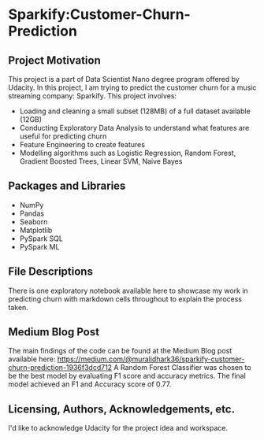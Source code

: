 # Sparkify:Customer-Churn-Prediction


## Project Motivation
This project is a part of Data Scientist Nano degree program offered by Udacity. In this project, I am trying to predict the  customer churn for a music streaming company: Sparkify. This project involves:

 - Loading and cleaning a small subset (128MB) of a full dataset available (12GB) 
 - Conducting Exploratory Data Analysis to understand what features are useful for predicting churn
 - Feature Engineering to create features 
 - Modelling algorithms such as Logistic Regression, Random Forest, Gradient Boosted Trees, Linear SVM, Naive Bayes 

## Packages and Libraries
 - NumPy
 - Pandas
 - Seaborn
 - Matplotlib
 - PySpark SQL
 - PySpark ML 


## File Descriptions
There is one exploratory notebook available here to showcase my work in predicting churn with  markdown cells throughout to explain the process taken.

## Medium Blog Post 
The main findings of the code can be found at the Medium Blog post available here: https://medium.com/@muralidhark36/sparkify-customer-churn-prediction-1936f3dcd712
A Random Forest Classifier was chosen to be the best model by evaluating F1 score and accuracy metrics. The final model achieved an F1 and Accuracy score of 0.77. 

## Licensing, Authors, Acknowledgements, etc.
I'd like to acknowledge Udacity for the project idea and workspace.
